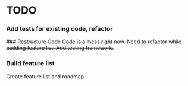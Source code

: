 TODO
====

### Add tests for existing code, refactor

<del>### Restructure Code</del>
<del>Code is a mess right now. Need to refactor while building feature list.  Add testing framework.</del>

### Build feature list
Create feature list and roadmap
